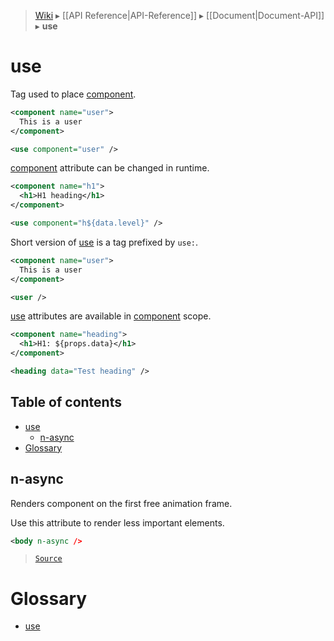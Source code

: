> [Wiki](Home) ▸ [[API Reference|API-Reference]] ▸ [[Document|Document-API]] ▸ **use**

# use

Tag used to place [component](/Neft-io/neft/wiki/Document-component-API#component).

```xml
<component name="user">
  This is a user
</component>

<use component="user" />
```

[component](/Neft-io/neft/wiki/Document-component-API#component) attribute can be changed in runtime.

```xml
<component name="h1">
  <h1>H1 heading</h1>
</component>

<use component="h${data.level}" />
```

Short version of [use](/Neft-io/neft/wiki/Document-use-API#use) is a tag prefixed by `use:`.

```xml
<component name="user">
  This is a user
</component>

<user />
```

[use](/Neft-io/neft/wiki/Document-use-API#use) attributes are available in [component](/Neft-io/neft/wiki/Document-component-API#component) scope.

```xml
<component name="heading">
  <h1>H1: ${props.data}</h1>
</component>

<heading data="Test heading" />
```

## Table of contents
* [use](#use)
  * [n-async](#nasync)
* [Glossary](#glossary)

## n-async

Renders component on the first free animation frame.

Use this attribute to render less important elements.

```xml
<body n-async />
```

> [`Source`](/Neft-io/neft/blob/42e53472888b24a14f8aa89b8417a63790934b26/src/document/file/parse/uses.litcoffee)

# Glossary

- [use](#use)


